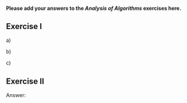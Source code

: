 #### Please add your answers to the ***Analysis of  Algorithms*** exercises here.

## Exercise I

a)


b)


c)

## Exercise II

Answer:


